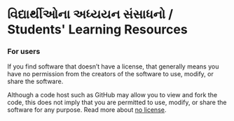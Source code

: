 # વિદ્યાર્થીઓના અધ્યયન સંસાધનો / Students' Learning Resources



### For users
If you find software that doesn’t have a license, that generally means you have no permission from the creators of the software to use, modify, or share the software.

Although a code host such as GitHub may allow you to view and fork the code, this does not imply that you are permitted to use, modify, or share the software for any purpose. Read more about [no license](https://choosealicense.com/no-permission/).
